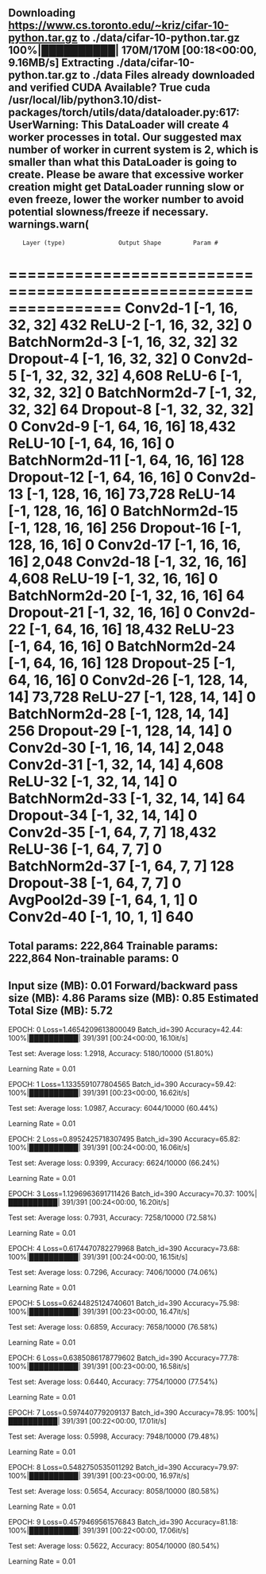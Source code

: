 Downloading https://www.cs.toronto.edu/~kriz/cifar-10-python.tar.gz to ./data/cifar-10-python.tar.gz
100%|██████████| 170M/170M [00:18<00:00, 9.16MB/s]
Extracting ./data/cifar-10-python.tar.gz to ./data
Files already downloaded and verified
CUDA Available? True
cuda
/usr/local/lib/python3.10/dist-packages/torch/utils/data/dataloader.py:617: UserWarning: This DataLoader will create 4 worker processes in total. Our suggested max number of worker in current system is 2, which is smaller than what this DataLoader is going to create. Please be aware that excessive worker creation might get DataLoader running slow or even freeze, lower the worker number to avoid potential slowness/freeze if necessary.
  warnings.warn(
----------------------------------------------------------------
        Layer (type)               Output Shape         Param #
================================================================
            Conv2d-1           [-1, 16, 32, 32]             432
              ReLU-2           [-1, 16, 32, 32]               0
       BatchNorm2d-3           [-1, 16, 32, 32]              32
           Dropout-4           [-1, 16, 32, 32]               0
            Conv2d-5           [-1, 32, 32, 32]           4,608
              ReLU-6           [-1, 32, 32, 32]               0
       BatchNorm2d-7           [-1, 32, 32, 32]              64
           Dropout-8           [-1, 32, 32, 32]               0
            Conv2d-9           [-1, 64, 16, 16]          18,432
             ReLU-10           [-1, 64, 16, 16]               0
      BatchNorm2d-11           [-1, 64, 16, 16]             128
          Dropout-12           [-1, 64, 16, 16]               0
           Conv2d-13          [-1, 128, 16, 16]          73,728
             ReLU-14          [-1, 128, 16, 16]               0
      BatchNorm2d-15          [-1, 128, 16, 16]             256
          Dropout-16          [-1, 128, 16, 16]               0
           Conv2d-17           [-1, 16, 16, 16]           2,048
           Conv2d-18           [-1, 32, 16, 16]           4,608
             ReLU-19           [-1, 32, 16, 16]               0
      BatchNorm2d-20           [-1, 32, 16, 16]              64
          Dropout-21           [-1, 32, 16, 16]               0
           Conv2d-22           [-1, 64, 16, 16]          18,432
             ReLU-23           [-1, 64, 16, 16]               0
      BatchNorm2d-24           [-1, 64, 16, 16]             128
          Dropout-25           [-1, 64, 16, 16]               0
           Conv2d-26          [-1, 128, 14, 14]          73,728
             ReLU-27          [-1, 128, 14, 14]               0
      BatchNorm2d-28          [-1, 128, 14, 14]             256
          Dropout-29          [-1, 128, 14, 14]               0
           Conv2d-30           [-1, 16, 14, 14]           2,048
           Conv2d-31           [-1, 32, 14, 14]           4,608
             ReLU-32           [-1, 32, 14, 14]               0
      BatchNorm2d-33           [-1, 32, 14, 14]              64
          Dropout-34           [-1, 32, 14, 14]               0
           Conv2d-35             [-1, 64, 7, 7]          18,432
             ReLU-36             [-1, 64, 7, 7]               0
      BatchNorm2d-37             [-1, 64, 7, 7]             128
          Dropout-38             [-1, 64, 7, 7]               0
        AvgPool2d-39             [-1, 64, 1, 1]               0
           Conv2d-40             [-1, 10, 1, 1]             640
================================================================
Total params: 222,864
Trainable params: 222,864
Non-trainable params: 0
----------------------------------------------------------------
Input size (MB): 0.01
Forward/backward pass size (MB): 4.86
Params size (MB): 0.85
Estimated Total Size (MB): 5.72
----------------------------------------------------------------
EPOCH: 0
Loss=1.4654209613800049 Batch_id=390 Accuracy=42.44: 100%|██████████| 391/391 [00:24<00:00, 16.10it/s]

Test set: Average loss: 1.2918, Accuracy: 5180/10000 (51.80%)

Learning Rate = 0.01

EPOCH: 1
Loss=1.1335591077804565 Batch_id=390 Accuracy=59.42: 100%|██████████| 391/391 [00:23<00:00, 16.62it/s]

Test set: Average loss: 1.0987, Accuracy: 6044/10000 (60.44%)

Learning Rate = 0.01

EPOCH: 2
Loss=0.8952425718307495 Batch_id=390 Accuracy=65.82: 100%|██████████| 391/391 [00:24<00:00, 16.06it/s]

Test set: Average loss: 0.9399, Accuracy: 6624/10000 (66.24%)

Learning Rate = 0.01

EPOCH: 3
Loss=1.1296963691711426 Batch_id=390 Accuracy=70.37: 100%|██████████| 391/391 [00:24<00:00, 16.20it/s]

Test set: Average loss: 0.7931, Accuracy: 7258/10000 (72.58%)

Learning Rate = 0.01

EPOCH: 4
Loss=0.6174470782279968 Batch_id=390 Accuracy=73.68: 100%|██████████| 391/391 [00:24<00:00, 16.15it/s]

Test set: Average loss: 0.7296, Accuracy: 7406/10000 (74.06%)

Learning Rate = 0.01

EPOCH: 5
Loss=0.6244825124740601 Batch_id=390 Accuracy=75.98: 100%|██████████| 391/391 [00:23<00:00, 16.47it/s]

Test set: Average loss: 0.6859, Accuracy: 7658/10000 (76.58%)

Learning Rate = 0.01

EPOCH: 6
Loss=0.6385086178779602 Batch_id=390 Accuracy=77.78: 100%|██████████| 391/391 [00:23<00:00, 16.58it/s]

Test set: Average loss: 0.6440, Accuracy: 7754/10000 (77.54%)

Learning Rate = 0.01

EPOCH: 7
Loss=0.597440779209137 Batch_id=390 Accuracy=78.95: 100%|██████████| 391/391 [00:22<00:00, 17.01it/s]

Test set: Average loss: 0.5998, Accuracy: 7948/10000 (79.48%)

Learning Rate = 0.01

EPOCH: 8
Loss=0.5482750535011292 Batch_id=390 Accuracy=79.97: 100%|██████████| 391/391 [00:23<00:00, 16.97it/s]

Test set: Average loss: 0.5654, Accuracy: 8058/10000 (80.58%)

Learning Rate = 0.01

EPOCH: 9
Loss=0.4579469561576843 Batch_id=390 Accuracy=81.18: 100%|██████████| 391/391 [00:22<00:00, 17.06it/s]

Test set: Average loss: 0.5622, Accuracy: 8054/10000 (80.54%)

Learning Rate = 0.01